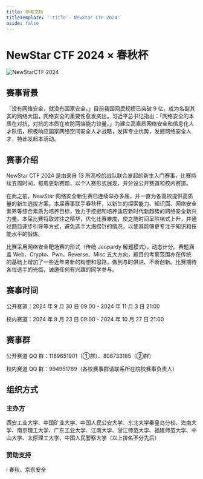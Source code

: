 ```yaml
---
title: 参考文档
titleTemplate: ':title - NewStar CTF 2024'
aside: false
---
```


# NewStar CTF 2024 × 春秋杯

![NewStarCTF 2024](/assets/images/banner-2024.png)

## 赛事背景

「没有网络安全，就没有国家安全。」目前我国网民规模已突破 9 亿，成为名副其实的网络大国，网络安全的重要性愈发突出。习近平总书记指出：「网络安全的本质在对抗，对抗的本质在攻防两端能力较量。」为建立高素质网络安全和信息化人才队伍，积极响应国家网络空间安全人才战略，发挥专业优势，发掘网络安全人才，特此发起本活动。

## 赛事介绍

NewStar CTF 2024 是由来自 13 所高校的战队联合发起的新生入门赛事，比赛持续五周时间，每周更新赛题，以个人赛形式展现，并分设公开赛道和校内赛道。

在此之前，NewStar 网络安全新生赛已连续举办多届，并一直为各高校提供高质量的新生选拔方案。本届赛事联手春秋杯，以新生的探索能力、知识面、网络安全素养等综合素质为培养目标，致力于挖掘和培养适应新时代新趋势的网络安全新兴力量。本届比赛将取过往之精华，优化比赛难度，使之随时间呈阶梯式上升，并通过题目逐步引导等方式，避免选手大海捞针的情况，以使其能够更专注于知识和技能水平的锻炼。

比赛采用网络安全靶场赛的形式<span class='desc-text'>（传统 Jeopardy 解题模式）</span>，动态计分。赛题涵盖 Web、Crypto、Pwn、Reverse、Misc 五大方向，题目的考察范围亦在传统的基础上增加了一些近年来新的构想和思路，做到与时俱进、不断创新。比赛期待各位选手的光临，诚邀任何有兴趣的同学参与。

## 赛事时间

公开赛道：2024 年 9 月 30 日 09:00 - 2024 年 11 月 3 日 21:00

校内赛道：2024 年 9 月 23 日 09:00 - 2024 年 10 月 27 日 21:00

## 赛事群

公开赛道 QQ 群：1169651901<span class='desc-text'>（①群）</span>、806733185<span class='desc-text'>（②群）</span>

校内赛道 QQ 群：994951789<span class='desc-text'>（各校赛事群请联系所在院校赛事负责人）</span>

## 组织方式

### 主办方

西安工业大学、中国矿业大学、中国人民公安大学、东北大学秦皇岛分校、海南大学、南京理工大学、广东工业大学、江南大学、浙江师范大学、福建师范大学、中山大学、太原理工大学、中国人民警察大学<span class='desc-text'>（以上排名不分先后）</span>

### 赞助支持

i 春秋、京东安全
